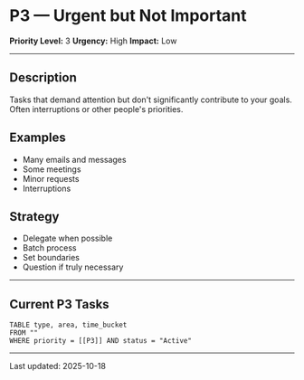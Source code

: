 # P3 — Urgent but Not Important

**Priority Level:** 3
**Urgency:** High
**Impact:** Low

---

## Description

Tasks that demand attention but don't significantly contribute to your goals. Often interruptions or other people's priorities.

## Examples
- Many emails and messages
- Some meetings
- Minor requests
- Interruptions

## Strategy
- Delegate when possible
- Batch process
- Set boundaries
- Question if truly necessary

---

## Current P3 Tasks

```dataview
TABLE type, area, time_bucket
FROM ""
WHERE priority = [[P3]] AND status = "Active"
```

---

Last updated: 2025-10-18
